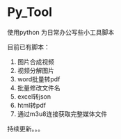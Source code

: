 # Py_Tool

使用python 为日常办公写些小工具脚本

目前已有脚本：

1. 图片合成视频
2. 视频分解图片
3. word批量转pdf
4. 批量修改文件名
5. excel转json
6. html转pdf
7. 通过m3u8连接获取完整媒体文件


持续更新。。。

